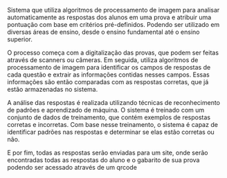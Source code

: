 Sistema que utiliza algoritmos de processamento de imagem para analisar automaticamente as respostas dos alunos em uma prova e atribuir uma pontuação com base em critérios pré-definidos. Podendo ser utilizado em diversas áreas de ensino, desde o ensino fundamental até o ensino superior.

O processo começa com a digitalização das provas, que podem ser feitas através de scanners ou câmeras. Em seguida, utiliza algoritmos de processamento de imagem para identificar os campos de respostas de cada questão e extrair as informações contidas nesses campos. Essas informações são então comparadas com as respostas corretas, que já estão armazenadas no sistema.


A análise das respostas é realizada utilizando técnicas de reconhecimento de padrões e aprendizado de máquina. O sistema é treinado com um conjunto de dados de treinamento, que contém exemplos de respostas corretas e incorretas. Com base nesse treinamento, o sistema é capaz de identificar padrões nas respostas e determinar se elas estão corretas ou não.

E por fim, todas as respostas serão enviadas para um site, onde serão encontradas todas as respostas do aluno e o gabarito de sua prova podendo ser acessado através de um qrcode 

